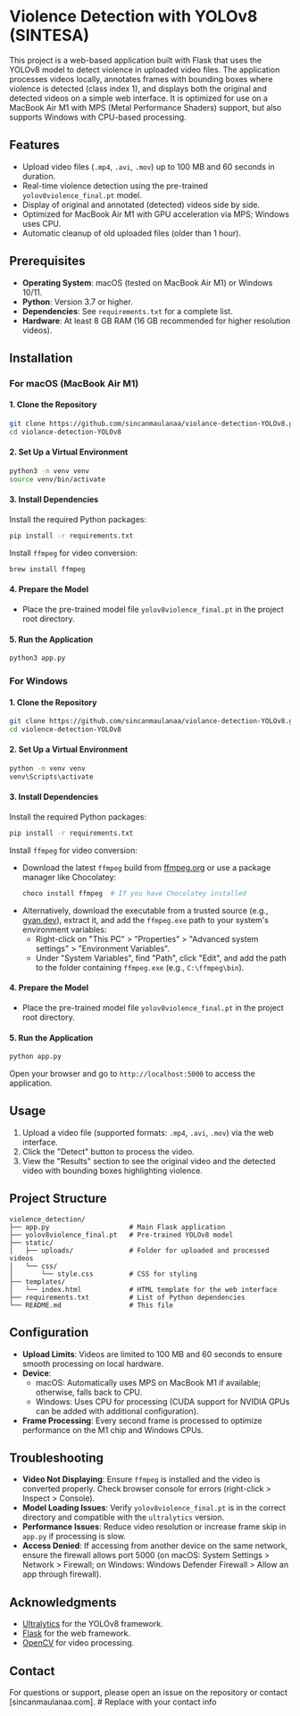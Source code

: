 # Violence Detection with YOLOv8 (SINTESA)

This project is a web-based application built with Flask that uses the YOLOv8 model to detect violence in uploaded video files. The application processes videos locally, annotates frames with bounding boxes where violence is detected (class index 1), and displays both the original and detected videos on a simple web interface. It is optimized for use on a MacBook Air M1 with MPS (Metal Performance Shaders) support, but also supports Windows with CPU-based processing.

## Features

- Upload video files (`.mp4`, `.avi`, `.mov`) up to 100 MB and 60 seconds in duration.
- Real-time violence detection using the pre-trained `yolov8violence_final.pt` model.
- Display of original and annotated (detected) videos side by side.
- Optimized for MacBook Air M1 with GPU acceleration via MPS; Windows uses CPU.
- Automatic cleanup of old uploaded files (older than 1 hour).

## Prerequisites

- **Operating System**: macOS (tested on MacBook Air M1) or Windows 10/11.
- **Python**: Version 3.7 or higher.
- **Dependencies**: See `requirements.txt` for a complete list.
- **Hardware**: At least 8 GB RAM (16 GB recommended for higher resolution videos).

## Installation

### For macOS (MacBook Air M1)

#### 1. Clone the Repository

```bash
git clone https://github.com/sincanmaulanaa/violance-detection-YOLOv8.git
cd violance-detection-YOLOv8
```

#### 2. Set Up a Virtual Environment

```bash
python3 -m venv venv
source venv/bin/activate
```

#### 3. Install Dependencies

Install the required Python packages:

```bash
pip install -r requirements.txt
```

Install `ffmpeg` for video conversion:

```bash
brew install ffmpeg
```

#### 4. Prepare the Model

- Place the pre-trained model file `yolov8violence_final.pt` in the project root directory.

#### 5. Run the Application

```bash
python3 app.py
```

### For Windows

#### 1. Clone the Repository

```bash
git clone https://github.com/sincanmaulanaa/violance-detection-YOLOv8.git
cd violence-detection-YOLOv8
```

#### 2. Set Up a Virtual Environment

```bash
python -m venv venv
venv\Scripts\activate
```

#### 3. Install Dependencies

Install the required Python packages:

```bash
pip install -r requirements.txt
```

Install `ffmpeg` for video conversion:

- Download the latest `ffmpeg` build from [ffmpeg.org](https://ffmpeg.org/download.html) or use a package manager like Chocolatey:
  ```bash
  choco install ffmpeg  # If you have Chocolatey installed
  ```
- Alternatively, download the executable from a trusted source (e.g., [gyan.dev](https://www.gyan.dev/ffmpeg/builds/)), extract it, and add the `ffmpeg.exe` path to your system's environment variables:
  - Right-click on "This PC" > "Properties" > "Advanced system settings" > "Environment Variables".
  - Under "System Variables", find "Path", click "Edit", and add the path to the folder containing `ffmpeg.exe` (e.g., `C:\ffmpeg\bin`).

#### 4. Prepare the Model

- Place the pre-trained model file `yolov8violence_final.pt` in the project root directory.

#### 5. Run the Application

```bash
python app.py
```

Open your browser and go to `http://localhost:5000` to access the application.

## Usage

1. Upload a video file (supported formats: `.mp4`, `.avi`, `.mov`) via the web interface.
2. Click the "Detect" button to process the video.
3. View the "Results" section to see the original video and the detected video with bounding boxes highlighting violence.

## Project Structure

```
violence_detection/
├── app.py                    # Main Flask application
├── yolov8violence_final.pt   # Pre-trained YOLOv8 model
├── static/
│   ├── uploads/              # Folder for uploaded and processed videos
│   └── css/
│       └── style.css         # CSS for styling
├── templates/
│   └── index.html            # HTML template for the web interface
├── requirements.txt          # List of Python dependencies
└── README.md                 # This file
```

## Configuration

- **Upload Limits**: Videos are limited to 100 MB and 60 seconds to ensure smooth processing on local hardware.
- **Device**:
  - macOS: Automatically uses MPS on MacBook M1 if available; otherwise, falls back to CPU.
  - Windows: Uses CPU for processing (CUDA support for NVIDIA GPUs can be added with additional configuration).
- **Frame Processing**: Every second frame is processed to optimize performance on the M1 chip and Windows CPUs.

## Troubleshooting

- **Video Not Displaying**: Ensure `ffmpeg` is installed and the video is converted properly. Check browser console for errors (right-click > Inspect > Console).
- **Model Loading Issues**: Verify `yolov8violence_final.pt` is in the correct directory and compatible with the `ultralytics` version.
- **Performance Issues**: Reduce video resolution or increase frame skip in `app.py` if processing is slow.
- **Access Denied**: If accessing from another device on the same network, ensure the firewall allows port 5000 (on macOS: System Settings > Network > Firewall; on Windows: Windows Defender Firewall > Allow an app through firewall).

## Acknowledgments

- [Ultralytics](https://github.com/ultralytics/ultralytics) for the YOLOv8 framework.
- [Flask](https://flask.palletsprojects.com/) for the web framework.
- [OpenCV](https://opencv.org/) for video processing.

## Contact

For questions or support, please open an issue on the repository or contact [sincanmaulanaa.com]. # Replace with your contact info
